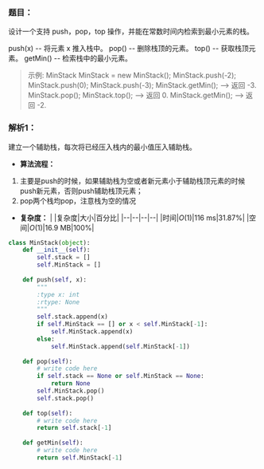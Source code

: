 ### 题目：
设计一个支持 push，pop，top 操作，并能在常数时间内检索到最小元素的栈。

push(x) -- 将元素 x 推入栈中。
pop() -- 删除栈顶的元素。
top() -- 获取栈顶元素。
getMin() -- 检索栈中的最小元素。

>示例:
MinStack MinStack = new MinStack();
MinStack.push(-2);
MinStack.push(0);
MinStack.push(-3);
MinStack.getMin();   --> 返回 -3.
MinStack.pop();
MinStack.top();      --> 返回 0.
MinStack.getMin();   --> 返回 -2.

### 解析1：
建立一个辅助栈，每次将已经压入栈内的最小值压入辅助栈。

* **算法流程：**
1. 主要是push的时候，如果辅助栈为空或者新元素小于辅助栈顶元素的时候push新元素，否则push辅助栈顶元素；
2. pop两个栈均pop，注意栈为空的情况

* **复杂度：**
|  |复杂度|大小|百分比|
|--|--|--|--|
|时间|$O(1)$|116 ms|31.87%|
|空间|$O(1)$|16.9 MB|100%|

```python
class MinStack(object):
    def __init__(self):
        self.stack = []
        self.MinStack = []
        
    def push(self, x):
        """
        :type x: int
        :rtype: None
        """
        self.stack.append(x)
        if self.MinStack == [] or x < self.MinStack[-1]:
            self.MinStack.append(x)
        else:
            self.MinStack.append(self.MinStack[-1])     
        
    def pop(self):
        # write code here
        if self.stack == None or self.MinStack == None:
            return None
        self.MinStack.pop()
        self.stack.pop()
        
    def top(self):
        # write code here
        return self.stack[-1]
        
    def getMin(self):
        # write code here
        return self.MinStack[-1]
```

